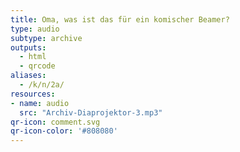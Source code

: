 ```yaml
---
title: Oma, was ist das für ein komischer Beamer?
type: audio
subtype: archive
outputs:
  - html
  - qrcode
aliases:
  - /k/n/2a/
resources:
- name: audio
  src: "Archiv-Diaprojektor-3.mp3"
qr-icon: comment.svg
qr-icon-color: '#808080'
---
```

